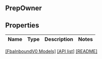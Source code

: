 ## PrepOwner

## Properties

Name | Type | Description | Notes
------------ | ------------- | ------------- | -------------

[[FbaInboundV0 Models]](../) [[API list]](../../Api) [[README]](../../../README.md)
